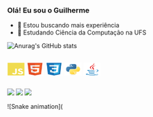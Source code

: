 ### Olá! Eu sou o Guilherme 

- 🔭 Estou buscando mais experiência
- 🌱 Estudando Ciência da Computação na UFS


![Anurag's GitHub stats](https://github-readme-stats.vercel.app/api?username=Slotov-7&show_icons=true&theme=radical)

</picture>
<div style="display: inline_block"><br>
  <img align="center" alt="Slotov-Js" height="30" width="40" src="https://raw.githubusercontent.com/devicons/devicon/master/icons/javascript/javascript-plain.svg">
  <img align="center" alt="Slotov-HTML" height="30" width="40" src="https://raw.githubusercontent.com/devicons/devicon/master/icons/html5/html5-original.svg">
  <img align="center" alt="Slotov-CSS" height="30" width="40" src="https://raw.githubusercontent.com/devicons/devicon/master/icons/css3/css3-original.svg">
  <img align="center" alt="Slotov-Python" height="30" width="40" src="https://raw.githubusercontent.com/devicons/devicon/master/icons/python/python-original.svg">
  <img align="center" alt="Slotov-Java" height="30" width="40" src="https://raw.githubusercontent.com/devicons/devicon/master/icons/java/java-original.svg">
</div>

##

<div> 
  <a href="https://www.instagram.com/_guilhermearaujo.7/" target="_blank"><img src="https://img.shields.io/badge/-Instagram-%23E4405F?style=for-the-badge&logo=instagram&logoColor=white" target="_blank"></a>
  <a href = "mailto:guilhermehsaraujo.7@gmail.com"><img src="https://img.shields.io/badge/-Gmail-%23333?style=for-the-badge&logo=gmail&logoColor=white" target="_blank"  ></a>
  <a href="https://www.linkedin.com/in/guiherme-ara%C3%BAjo/" target="_blank"><img src="https://img.shields.io/badge/-LinkedIn-%230077B5?style=for-the-badge&logo=linkedin&logoColor=white" target="_blank"></a>
  
</div>

![Snake animation](
